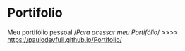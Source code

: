 # Portifolio
 Meu portifólio pessoal
/*Para acessar meu Portifólio*/ >>>> https://paulodevfull.github.io/Portifolio/
